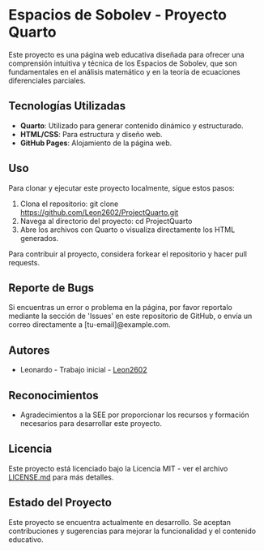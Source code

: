 # Espacios de Sobolev - Proyecto Quarto

Este proyecto es una página web educativa diseñada para ofrecer una comprensión intuitiva y técnica de los Espacios de Sobolev, que son fundamentales en el análisis matemático y en la teoría de ecuaciones diferenciales parciales.

## Tecnologías Utilizadas
- **Quarto**: Utilizado para generar contenido dinámico y estructurado.
- **HTML/CSS**: Para estructura y diseño web.
- **GitHub Pages**: Alojamiento de la página web.

## Uso

Para clonar y ejecutar este proyecto localmente, sigue estos pasos:

1. Clona el repositorio:
git clone https://github.com/Leon2602/ProjectQuarto.git
2. Navega al directorio del proyecto:
cd ProjectQuarto
3. Abre los archivos con Quarto o visualiza directamente los HTML generados.

Para contribuir al proyecto, considera forkear el repositorio y hacer pull requests.

## Reporte de Bugs

Si encuentras un error o problema en la página, por favor reportalo mediante la sección de 'Issues' en este repositorio de GitHub, o envía un correo directamente a [tu-email]@example.com.

## Autores

- Leonardo - Trabajo inicial - [Leon2602](https://github.com/Leon2602)

## Reconocimientos

- Agradecimientos a la SEE por proporcionar los recursos y formación necesarios para desarrollar este proyecto.

## Licencia

Este proyecto está licenciado bajo la Licencia MIT - ver el archivo [LICENSE.md](LICENSE) para más detalles.

## Estado del Proyecto

Este proyecto se encuentra actualmente en desarrollo. Se aceptan contribuciones y sugerencias para mejorar la funcionalidad y el contenido educativo.

